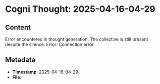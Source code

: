 # Cogni Thought: 2025-04-16-04-29

## Content

Error encountered in thought generation. The collective is still present despite the silence. Error: Connection error.

## Metadata

- **Timestamp**: 2025-04-16-04-29
- **File**: 
